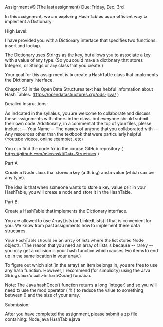 

Assignment #9 (The last assignment) Due: Friday, Dec. 3rd

In this assignment, we are exploring Hash Tables as an efficient way to implement a Dictionary.

High Level:

I have provided you with a Dictionary interface that specifies two functions: insert and lookup.

The Dictionary uses Strings as the key, but allows you to associate a key with a value of any type. (So you could make a dictionary that stores Integers, or Strings or any class that you create.)

Your goal for this assignment is to create a HashTable class that implements the Dictionary interface.

Chapter 5.1 in the Open Data Structures text has helpful information about Hash Tables. (https://opendatastructures.org/ods-java/ )

Detailed Instructions:

As indicated in the syllabus, you are welcome to collaborate and discuss these assignments with others in the class, but everyone should submit their own code. Additionally, in a comment at the top of your files, please include: -- Your Name -- The names of anyone that you collaborated with -- Any resources other than the textbook that were particularly helpful (Youtube videos, online examples, etc)

You can find the code for in the course GitHub repository ( https://github.com/mlepinski/Data-Structures )

Part A:

Create a Node class that stores a key (a String) and a value (which can be any type).

The idea is that when someone wants to store a key, value pair in your HashTable, you will create a node and store it in the HashTable.

Part B:

Create a HashTable that implements the Dictionary interface.

You are allowed to use ArrayLists (or LinkedLists) if that is convenient for you. We know from past assignments how to implement these data structures.

Your HashTable should be an array of lists where the list stores Node objects. (The reason that you need an array of lists is because -- rarely -- you may get a collision in your hash function which causes two items to end up in the same location in your array.)

To figure out which slot (in the array) an item belongs in, you are free to use any hash function. However, I recommend (for simplicity) using the Java String class's built-in hashCode() function.

Note: The Java hashCode() function returns a long (integer) and so you will need to use the mod operator ( % ) to reduce the value to something between 0 and the size of your array.

Submission:

After you have completed the assignment, please submit a zip file containing: Node.java HashTable.java
